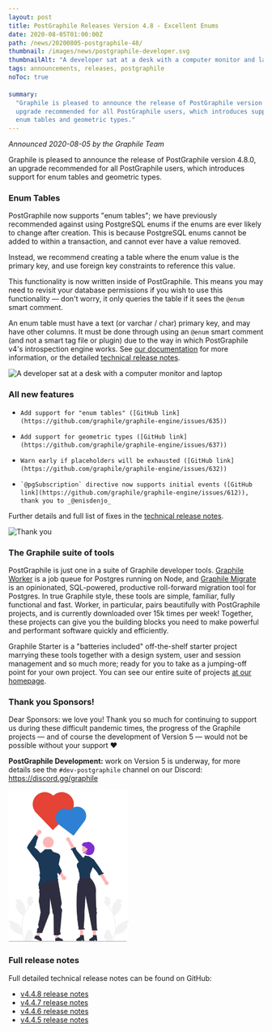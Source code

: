 ```yaml
---
layout: post
title: PostGraphile Releases Version 4.8 - Excellent Enums
date: 2020-08-05T01:00:00Z
path: /news/20200805-postgraphile-48/
thumbnail: /images/news/postgraphile-developer.svg
thumbnailAlt: "A developer sat at a desk with a computer monitor and laptop"
tags: announcements, releases, postgraphile
noToc: true

summary:
  "Graphile is pleased to announce the release of PostGraphile version 4.8.0, an
  upgrade recommended for all PostGraphile users, which introduces support for
  enum tables and geometric types."
---
```


_Announced 2020-08-05 by the Graphile Team_

<p class='intro'>
Graphile is pleased to announce the release of PostGraphile version 4.8.0, an upgrade recommended for all PostGraphile users, which introduces support for enum tables and geometric types.
</p>

### Enum Tables

PostGraphile now supports "enum tables"; we have previously recommended against
using PostgreSQL enums if the enums are ever likely to change after creation.
This is because PostgreSQL enums cannot be added to within a transaction, and
cannot ever have a value removed.

Instead, we recommend creating a table where the enum value is the primary key,
and use foreign key constraints to reference this value.

This functionality is now written inside of PostGraphile. This means you may
need to revisit your database permissions if you wish to use this functionality
⁠— don't worry, it only queries the table if it sees the `@enum` smart comment.

An enum table must have a text (or varchar / char) primary key, and may have
other columns. It must be done through using an `@enum` smart comment (and not a
smart tag file or plugin) due to the way in which PostGraphile v4's
introspection engine works. See
[our documentation](https://www.graphile.org/postgraphile/enums/#with-enum-tables)
for more information, or the detailed
[technical release notes](https://github.com/graphile/postgraphile/releases/tag/v4.8.0).

<div class="flex flex-wrap justify-around">
<img alt="A developer sat at a desk with a computer monitor and laptop" src="/images/news/postgraphile-developer.svg" style="max-height: 300px" />
</div>

### All new features

-     Add support for "enum tables" ([GitHub link](https://github.com/graphile/graphile-engine/issues/635))
-     Add support for geometric types ([GitHub link](https://github.com/graphile/graphile-engine/issues/637))
-     Warn early if placeholders will be exhausted ([GitHub link](https://github.com/graphile/graphile-engine/issues/632))
-     `@pgSubscription` directive now supports initial events ([GitHub link](https://github.com/graphile/graphile-engine/issues/612)), thank you to _@enisdenjo_

Further details and full list of fixes in the
[technical release notes](https://github.com/graphile/postgraphile/releases/tag/v4.8.0).

<div class="tc">
<img alt="Thank you" src="/images/thanks.png" />
</div>

### The Graphile suite of tools

PostGraphile is just one in a suite of Graphile developer tools.
[Graphile Worker](https://github.com/graphile/worker) is a job queue for
Postgres running on Node, and
[Graphile Migrate](https://github.com/graphile/migrate) is an opinionated,
SQL-powered, productive roll-forward migration tool for Postgres. In true
Graphile style, these tools are simple, familiar, fully functional and fast.
Worker, in particular, pairs beautifully with PostGraphile projects, and is
currently downloaded over 15k times per week! Together, these projects can give
you the building blocks you need to make powerful and performant software
quickly and efficiently.

Graphile Starter is a "batteries included" off-the-shelf starter project
marrying these tools together with a design system, user and session management
and so much more; ready for you to take as a jumping-off point for your own
project. You can see our entire suite of projects
[at our homepage](https://graphile.org).

### Thank you Sponsors!

Dear Sponsors: we love you! Thank you so much for continuing to support us
during these difficult pandemic times, the progress of the Graphile projects ⁠—
and of course the development of Version 5 ⁠— would not be possible without your
support ❤️

**PostGraphile Development:** work on Version 5 is underway, for more details
see the `#dev-postgraphile` channel on our Discord: https://discord.gg/graphile

<div class="flex flex-wrap justify-around">
<img alt="Cartoon Benjie and Jem send cartoon hearts up into the sky" src="/images/news/postgraphile-thankyou.svg" style="max-height: 300px" />
</div>

### Full release notes

Full detailed technical release notes can be found on GitHub:

- [v4.4.8 release notes](https://github.com/graphile/postgraphile/releases/tag/v4.8.0)
- [v4.4.7 release notes](https://github.com/graphile/postgraphile/releases/tag/v4.7.0)
- [v4.4.6 release notes](https://github.com/graphile/postgraphile/releases/tag/v4.6.0)
- [v4.4.5 release notes](https://github.com/graphile/postgraphile/releases/tag/v4.5.0)
